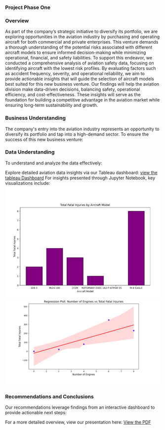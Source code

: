 ### Project Phase One
### Overview
As part of the company’s strategic initiative to diversify its portfolio, we are exploring opportunities in the aviation industry by purchasing and operating aircraft for both commercial and private enterprises. This venture demands a thorough understanding of the potential risks associated with different aircraft models to ensure informed decision-making while minimizing operational, financial, and safety liabilities.
To support this endeavor, we conducted a comprehensive analysis of aviation safety data, focusing on identifying aircraft with the lowest risk profiles. By evaluating factors such as accident frequency, severity, and operational reliability, we aim to provide actionable insights that will guide the selection of aircraft models best suited for this new business venture.
Our findings will help the aviation division make data-driven decisions, balancing safety, operational efficiency, and cost-effectiveness. These insights will serve as the foundation for building a competitive advantage in the aviation market while ensuring long-term sustainability and growth.

### Business Understanding
The company's entry into the aviation industry represents an opportunity to diversify its portfolio and tap into a high-demand sector. To ensure the success of this new business venture:

### Data Understanding
To understand and analyze the data effectively:

Explore detailed aviation data insights via our Tableau dashboard: 
[view the tableau Dashboard](https://github.com/Cornelius-ngatia/dsc-phase-1-project-v3/blob/9ba0dad7d38b4ccdc353746571d76babb039dd18/Tableau%20Dashboard%20link)
For insights presented through Jupyter Notebook, key visualizations include:
![Image alt](https://github.com/Cornelius-ngatia/dsc-phase-1-project-v3/blob/45bb2f25537c710a56131ad5a79e62a926b038a4/Box%20plot%20.png)
![Image alt](https://github.com/Cornelius-ngatia/dsc-phase-1-project-v3/blob/7eca7fb8d6a684892077f5b044aa3767a816d5c7/Regression%20plot.png)
### Recommendations and Conclusions
Our recommendations leverage findings from an interactive dashboard to provide actionable next steps:

For a more detailed overview, view our presentation here:
[View the PDF](https://github.com/Cornelius-ngatia/dsc-phase-1-project-v3/blob/0ea576bf0ee8649b97f051195f96c84fed279e08/Presentation%20Phase%201%20project.pdf)


